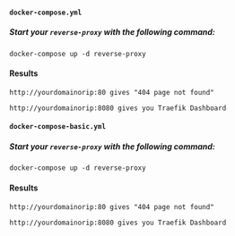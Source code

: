 #### `docker-compose.yml`
##### Start your `reverse-proxy` with the following command:
```
docker-compose up -d reverse-proxy
```
#### Results
```
http://yourdomainorip:80 gives "404 page not found"

http://yourdomainorip:8080 gives you Traefik Dashboard
```


#### `docker-compose-basic.yml`
##### Start your `reverse-proxy` with the following command:
```
docker-compose up -d reverse-proxy
```
#### Results
```
http://yourdomainorip:80 gives "404 page not found"

http://yourdomainorip:8080 gives you Traefik Dashboard
```
